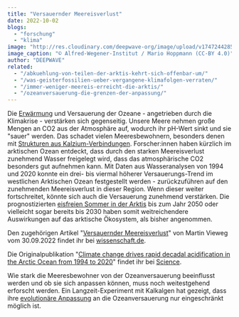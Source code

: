 ```yaml
---
title: "Versauernder Meereisverlust"
date: 2022-10-02
blogs: 
  - "forschung"
  - "klima"
image: "http://res.cloudinary.com/deepwave-org/image/upload/v1747244285/deepwave.org/20150913_PS94_Arktis_085_MHoppmann-scaled.jpg"
image_caption: "© Alfred-Wegener-Institut / Mario Hoppmann (CC-BY 4.0)"
author: "DEEPWAVE"
related: 
  - "/abkuehlung-von-teilen-der-arktis-kehrt-sich-offenbar-um/"
  - "/was-geisterfossilien-ueber-vergangene-klimafolgen-verraten/"
  - "/immer-weniger-meereis-erreicht-die-arktis/"
  - "/ozeanversauerung-die-grenzen-der-anpassung/"
---
```


Die [Erwärmung](https://www.deepwave.org/abkuehlung-von-teilen-der-arktis-kehrt-sich-offenbar-um/) und Versauerung der Ozeane - angetrieben durch die Klimakrise - verstärken sich gegenseitig. Unsere Meere nehmen große Mengen an CO2 aus der Atmosphäre auf, wodurch ihr pH-Wert sinkt und sie "sauer" werden. Das schadet vielen Meeresbewohnern, besonders denen mit [Strukturen aus Kalzium-Verbindungen](https://www.deepwave.org/was-geisterfossilien-ueber-vergangene-klimafolgen-verraten/). Forscher:innen haben kürzlich im arktischen Ozean entdeckt, dass durch den starken Meereisverlust zunehmend Wasser freigelegt wird, dass das atmosphärische CO2 besonders gut aufnehmen kann. Mit Daten aus Wasseranalysen von 1994 und 2020 konnte ein drei- bis viermal höherer Versauerungs-Trend im westlichen Arktischen Ozean festgestellt werden - zurückzuführen auf den zunehmenden Meereisverlust in dieser Region. Wenn dieser weiter fortschreitet, könnte sich auch die Versauerung zunehmend verstärken. Die prognostizierten [eisfreien Sommer in der Arktis](https://www.deepwave.org/immer-weniger-meereis-erreicht-die-arktis/) bis zum Jahr 2050 oder vielleicht sogar bereits bis 2030 haben somit weitreichendere Auswirkungen auf das arktische Ökosystem, als bisher angenommen.

Den zugehörigen Artikel "[Versauernder Meereisverlust](https://www.wissenschaft.de/erde-umwelt/versauernder-meereisverlust/)" von Martin Vieweg vom 30.09.2022 findet ihr bei [wissenschaft.de](https://www.wissenschaft.de/).

Die Originalpublikation "[Climate change drives rapid decadal acidification in the Arctic Ocean from 1994 to 2020](https://www.science.org/doi/10.1126/science.abo0383)" findet ihr bei [Science](https://www.science.org/journal/science).

Wie stark die Meeresbewohner von der Ozeanversauerung beeinflusst werden und ob sie sich anpassen können, muss noch weitestgehend erforscht werden. Ein Langzeit-Experiment mit Kalkalgen hat gezeigt, dass ihre [evolutionäre Anpassung](https://www.deepwave.org/ozeanversauerung-die-grenzen-der-anpassung/) an die Ozeanversauerung nur eingeschränkt möglich ist.
